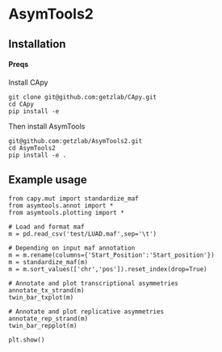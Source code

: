 # AsymTools2

## Installation

#### Preqs

Install CApy
```
git clone git@github.com:getzlab/CApy.git
cd CApy
pip install -e
```

Then install AsymTools
```
git@github.com:getzlab/AsymTools2.git
cd AsymTools2
pip install -e .
```

## Example usage
```
from capy.mut import standardize_maf
from asymtools.annot import *
from asymtools.plotting import *

# Load and format maf
m = pd.read_csv('test/LUAD.maf',sep='\t')

# Depending on input maf annotation
m = m.rename(columns={'Start_Position':'Start_position'})
m = standardize_maf(m)
m = m.sort_values(['chr','pos']).reset_index(drop=True)

# Annotate and plot transcriptional asymmetries
annotate_tx_strand(m)
twin_bar_txplot(m)

# Annotate and plot replicative asymmetries
annotate_rep_strand(m)
twin_bar_repplot(m)

plt.show()

```

